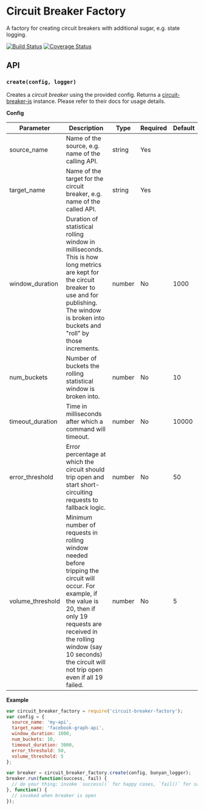 # Circuit Breaker Factory

A factory for creating circuit breakers with additional sugar, e.g. state logging.

[![Build Status](https://travis-ci.org/Springworks/node-circuit-breaker-factory.png?branch=master)](https://travis-ci.org/Springworks/node-circuit-breaker-factory)
[![Coverage Status](https://coveralls.io/repos/Springworks/node-circuit-breaker-factory/badge.png?branch=master)](https://coveralls.io/r/Springworks/node-circuit-breaker-factory?branch=master)


## API

### `create(config, logger)`

Creates a *circuit breaker* using the provided config. Returns a [circuit-breaker-js](https://github.com/yammer/circuit-breaker-js) instance. Please refer to their docs for usage details.

**Config**

| Parameter        | Description                                                                                                                                                                                                                                                     | Type   | Required | Default |
|------------------|-----------------------------------------------------------------------------------------------------------------------------------------------------------------------------------------------------------------------------------------------------------------|--------|----------|---------|
| source_name      | Name of the source, e.g. name of the calling API.                                                                                                                                                                                                               | string | Yes      |         |
| target_name      | Name of the target for the circuit breaker, e.g. name of the called API.                                                                                                                                                                                        | string | Yes      |         |
| window_duration  | Duration of statistical rolling window in milliseconds. This is how long metrics are kept for the circuit breaker to use and for publishing. The window is broken into buckets and "roll" by those increments.                                                  | number | No       | 1000    |    
| num_buckets      | Number of buckets the rolling statistical window is broken into.                                                                                                                                                                                                | number | No       | 10      |  
| timeout_duration | Time in milliseconds after which a command will timeout.                                                                                                                                                                                                        | number | No       | 10000   |
| error_threshold  | Error percentage at which the circuit should trip open and start short-circuiting requests to fallback logic.                                                                                                                                                   | number | No       | 50      |
| volume_threshold | Minimum number of requests in rolling window needed before tripping the circuit will occur. For example, if the value is 20, then if only 19 requests are received in the rolling window (say 10 seconds) the circuit will not trip open even if all 19 failed. | number | No       | 5       |

**Example**

```js
var circuit_breaker_factory = require('circuit-breaker-factory');
var config = {
  source_name: 'my-api',
  target_name: 'facebook-graph-api',
  window_duration: 1000,
  num_buckets: 10,
  timeout_duration: 3000,
  error_threshold: 50,
  volume_threshold: 5
};

var breaker = circuit_breaker_factory.create(config, bunyan_logger);
breaker.run(function(success, fail) {
  // do your thing; invoke `success()` for happy cases, `fail()` for sad cases
}, function() {
  // invoked when breaker is open
});

```
